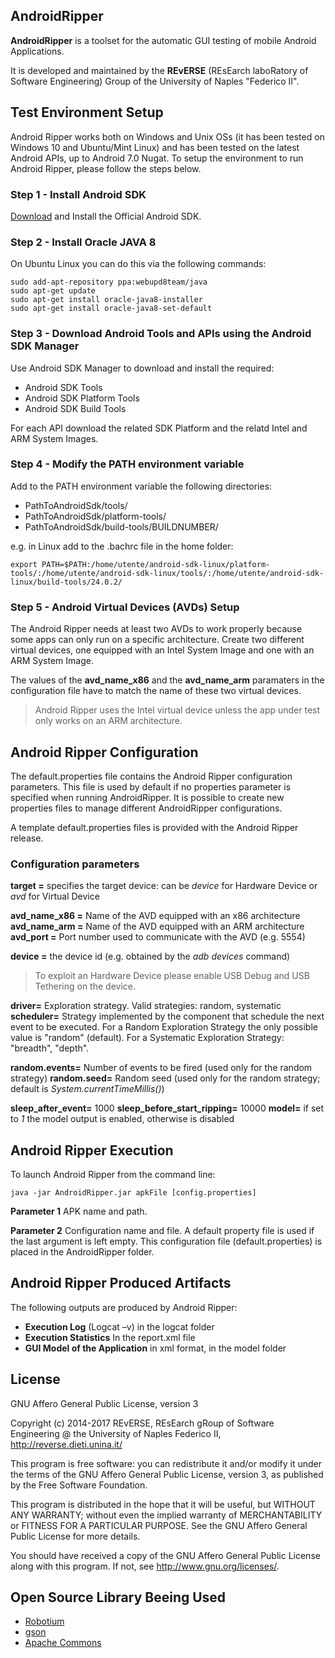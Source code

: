 ## AndroidRipper

**AndroidRipper** is a toolset for the automatic GUI testing of mobile Android Applications.

It is developed and maintained by the **REvERSE** (REsEarch laboRatory of Software Engineering) Group of the University of Naples "Federico II".


## Test Environment Setup

Android Ripper works both on Windows and Unix OSs (it has been tested on Windows 10 and Ubuntu/Mint Linux) and has been tested on the latest Android APIs, up to Android 7.0 Nugat. To setup the environment to run Android Ripper, please follow the steps below. 

### Step 1 - Install Android SDK

[Download](https://developer.android.com/studio/index.html) and Install the Official Android SDK.

### Step 2 - Install Oracle JAVA 8

On Ubuntu Linux you can do this via the following commands:

```
sudo add-apt-repository ppa:webupd8team/java
sudo apt-get update
sudo apt-get install oracle-java8-installer
sudo apt-get install oracle-java8-set-default
```

### Step 3 - Download Android Tools and APIs using the Android SDK Manager

Use Android SDK Manager to download and install the required:
* Android SDK Tools
* Android SDK Platform Tools
* Android SDK Build Tools

For each API download the related SDK Platform and the relatd Intel and ARM System Images.

### Step 4 - Modify the PATH environment variable

Add to the PATH environment variable the following directories:

* PathToAndroidSdk/tools/
* PathToAndroidSdk/platform-tools/
* PathToAndroidSdk/build-tools/BUILDNUMBER/

e.g. in Linux add to the .bachrc file in the home folder:

```
export PATH=$PATH:/home/utente/android-sdk-linux/platform-tools/:/home/utente/android-sdk-linux/tools/:/home/utente/android-sdk-linux/build-tools/24.0.2/
```
### Step 5 - Android Virtual Devices (AVDs) Setup

The Android Ripper needs at least two AVDs to work properly because some apps can only run on a specific architecture. Create two different virtual devices, one equipped with an Intel System Image and one with an ARM System Image.

The values of the **avd_name_x86** and the **avd_name_arm** paramaters in the configuration file have to match the name of these two virtual devices.

> Android Ripper uses the Intel virtual device unless the app under test only works on an ARM architecture.


## Android Ripper Configuration

The default.properties file contains the Android Ripper configuration parameters. This file is used by default if no properties parameter is specified when running AndroidRipper. It is possible to create new properties files to manage different AndroidRipper configurations.

A template default.properties files is provided with the Android Ripper release.

### Configuration parameters

**target =** specifies the target device: can be _device_ for Hardware Device or _avd_ for Virtual Device

**avd_name_x86 =** Name of the AVD equipped with an x86 architecture
**avd_name_arm =** Name of the AVD equipped with an ARM architecture
**avd_port =** Port number used to communicate with the AVD (e.g. 5554)

**device =** the device id (e.g. obtained by the _adb devices_ command)
> To exploit an Hardware Device please enable USB Debug and USB Tethering on the device.

**driver=** Exploration strategy. Valid strategies: random, systematic
**scheduler=** Strategy implemented by the component that schedule the next event to be executed. For a Random Exploration Strategy the only possible value is "random" (default). For a Systematic Exploration Strategy: "breadth", "depth".


**random.events=** Number of events to be fired (used only for the random strategy)
**random.seed=** Random seed (used only for the random strategy; default is _System.currentTimeMillis()_)

**sleep_after_event=** 1000
**sleep_before_start_ripping=** 10000
**model=** if set to _1_ the model output is enabled, otherwise is disabled


## Android Ripper Execution

To launch Android Ripper from the command line:

```
java -jar AndroidRipper.jar apkFile [config.properties]
```

**Parameter 1** APK name and path.

**Parameter 2** Configuration name and file. A default property file is used if the last argument is left empty. This configuration file (default.properties) is placed in the AndroidRipper folder.


## Android Ripper Produced Artifacts

The following outputs are produced by Android Ripper:

* **Execution Log** (Logcat –v) in the logcat folder
* **Execution Statistics** In the report.xml file
* **GUI Model of the Application** in xml format, in the model folder

## License

GNU Affero General Public License, version 3

Copyright (c) 2014-2017 REvERSE, REsEarch gRoup of Software Engineering @ the University of Naples Federico II, http://reverse.dieti.unina.it/

This program is free software: you can redistribute it and/or  modify
it under the terms of the GNU Affero General Public License, version 3,
as published by the Free Software Foundation.

This program is distributed in the hope that it will be useful,
but WITHOUT ANY WARRANTY; without even the implied warranty of
MERCHANTABILITY or FITNESS FOR A PARTICULAR PURPOSE.  See the
GNU Affero General Public License for more details.

You should have received a copy of the GNU Affero General Public License
along with this program.  If not, see <http://www.gnu.org/licenses/>.

## Open Source Library Beeing Used

* [Robotium](https://github.com/RobotiumTech/robotium)
* [gson](https://github.com/google/gson)
* [Apache Commons](https://commons.apache.org/lang/)

